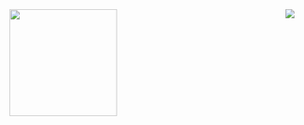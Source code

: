 <img align='left' src="https://github-readme-stats.vercel.app/api?username=JMsuper" height="190">
<img align='right' src="http://mazassumnida.wtf/api/v2/generate_badge?boj=wjdals485">

<!--
**JMsuper/JMsuper** is a ✨ _special_ ✨ repository because its `README.md` (this file) appears on your GitHub profile.

Here are some ideas to get you started:

- 🔭 I’m currently working on ...
- 🌱 I’m currently learning ...
- 👯 I’m looking to collaborate on ...
- 🤔 I’m looking for help with ...
- 💬 Ask me about ...
- 📫 How to reach me: ...
- 😄 Pronouns: ...
- ⚡ Fun fact: ...
-->
